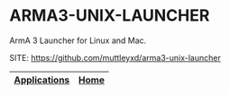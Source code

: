 # ARMA3-UNIX-LAUNCHER

 ArmA 3 Launcher for Linux and Mac.
 
 SITE: https://github.com/muttleyxd/arma3-unix-launcher

 | [Applications](https://portable-linux-apps.github.io/apps.html) | [Home](https://portable-linux-apps.github.io)
 | --- | --- |

